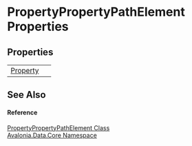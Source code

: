 # PropertyPropertyPathElement Properties




## Properties
<table>
<tr>
<td><a href="P_Avalonia_Data_Core_PropertyPropertyPathElement_Property">Property</a></td>
<td> </td>
</tr>
</table>

## See Also


#### Reference
<a href="T_Avalonia_Data_Core_PropertyPropertyPathElement">PropertyPropertyPathElement Class</a>  
<a href="N_Avalonia_Data_Core">Avalonia.Data.Core Namespace</a>  

